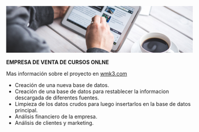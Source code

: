 <div id="header" align="center">
  <img src="https://github.com/wmk3com/001/blob/main/header_001.jpg"/>
</div>

**EMPRESA DE VENTA DE CURSOS ONLNE**

Mas información sobre el proyecto en [wmk3.com](https://www.wmk3.com)

 - Creación de una nueva base de datos.
 - Creación de una base de datos para restablecer la informacion descargada de diferentes fuentes.
 - Limpieza de los datos crudos para luego insertarlos en la base de datos principal.
 - Análisis financiero de la empresa.
 - Análisis de clientes y marketing.
